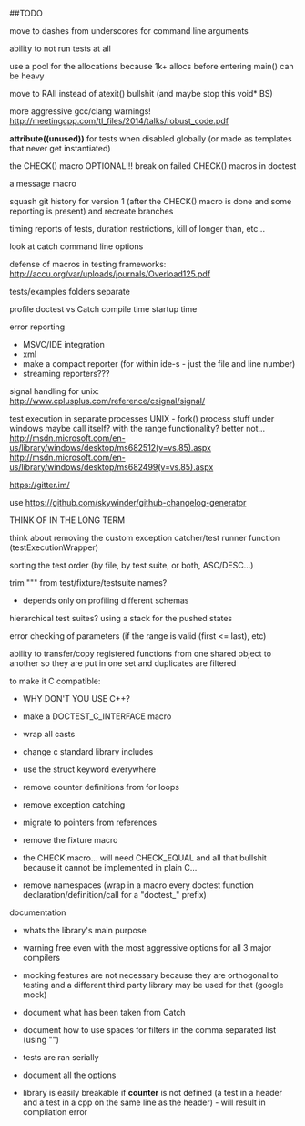 ##TODO

move to dashes from underscores for command line arguments

ability to not run tests at all

use a pool for the allocations because 1k+ allocs before entering main() can be heavy

move to RAII instead of atexit() bullshit (and maybe stop this void* BS)

more aggressive gcc/clang warnings! http://meetingcpp.com/tl_files/2014/talks/robust_code.pdf





__attribute((unused))__ for tests when disabled globally (or made as templates that never get instantiated)








the CHECK() macro
    OPTIONAL!!! break on failed CHECK() macros in doctest

a message macro

squash git history for version 1 (after the CHECK() macro is done and some reporting is present) and recreate branches

timing reports of tests, duration restrictions, kill of longer than, etc...

look at catch command line options

defense of macros in testing frameworks: http://accu.org/var/uploads/journals/Overload125.pdf

tests/examples folders separate

profile doctest vs Catch
    compile time
    startup time

error reporting
- MSVC/IDE integration
- xml
- make a compact reporter (for within ide-s - just the file and line number)
- streaming reporters???

signal handling for unix: http://www.cplusplus.com/reference/csignal/signal/

test execution in separate processes
    UNIX - fork()
    process stuff under windows
        maybe call itself? with the range functionality? better not...
        http://msdn.microsoft.com/en-us/library/windows/desktop/ms682512(v=vs.85).aspx
        http://msdn.microsoft.com/en-us/library/windows/desktop/ms682499(v=vs.85).aspx

https://gitter.im/

use https://github.com/skywinder/github-changelog-generator

THINK OF IN THE LONG TERM

think about removing the custom exception catcher/test runner function (testExecutionWrapper)

sorting the test order (by file, by test suite, or both, ASC/DESC...)

trim "\"" from test/fixture/testsuite names?

- depends only on profiling different schemas
    
hierarchical test suites? using a stack for the pushed states

error checking of parameters (if the range is valid (first <= last), etc)

ability to transfer/copy registered functions from one shared object to another so they are put in one set and duplicates are filtered

to make it C compatible:

- WHY DON'T YOU USE C++?

- make a DOCTEST_C_INTERFACE macro

- wrap all casts

- change c standard library includes

- use the struct keyword everywhere

- remove counter definitions from for loops

- remove exception catching

- migrate to pointers from references

- remove the fixture macro

- the CHECK macro... will need CHECK_EQUAL and all that bullshit because it cannot be implemented in plain C...

- remove namespaces (wrap in a macro every doctest function declaration/definition/call for a "doctest_" prefix)

documentation

- whats the library's main purpose

- warning free even with the most aggressive options for all 3 major compilers

- mocking features are not necessary because they are orthogonal to testing and a different third party library may be used for that (google
 mock)
 
- document what has been taken from Catch

- document how to use spaces for filters in the comma separated list (using "")

- tests are ran serially

- document all the options

- library is easily breakable if __counter__ is not defined (a test in a header and a test in a cpp on the same line as the header) - will result in compilation error


